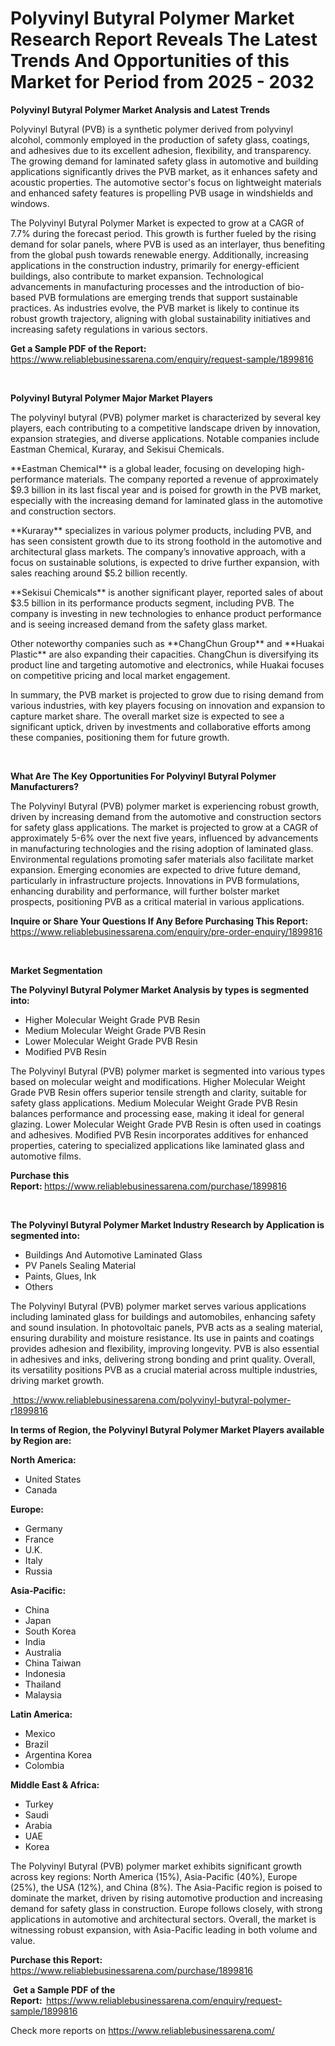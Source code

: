 <p><h1>Polyvinyl Butyral Polymer Market Research Report Reveals The Latest Trends And Opportunities of this Market for Period from 2025 - 2032</h1></p><p><strong>Polyvinyl Butyral Polymer Market Analysis and Latest Trends</strong></p>
<p><p>Polyvinyl Butyral (PVB) is a synthetic polymer derived from polyvinyl alcohol, commonly employed in the production of safety glass, coatings, and adhesives due to its excellent adhesion, flexibility, and transparency. The growing demand for laminated safety glass in automotive and building applications significantly drives the PVB market, as it enhances safety and acoustic properties. The automotive sector's focus on lightweight materials and enhanced safety features is propelling PVB usage in windshields and windows.</p><p>The Polyvinyl Butyral Polymer Market is expected to grow at a CAGR of 7.7% during the forecast period. This growth is further fueled by the rising demand for solar panels, where PVB is used as an interlayer, thus benefiting from the global push towards renewable energy. Additionally, increasing applications in the construction industry, primarily for energy-efficient buildings, also contribute to market expansion. Technological advancements in manufacturing processes and the introduction of bio-based PVB formulations are emerging trends that support sustainable practices. As industries evolve, the PVB market is likely to continue its robust growth trajectory, aligning with global sustainability initiatives and increasing safety regulations in various sectors.</p></p>
<p><strong>Get a Sample PDF of the Report:&nbsp;</strong> <a href="https://www.reliablebusinessarena.com/enquiry/request-sample/1899816?utm_campaign=2524&utm_medium=2&utm_source=Github&utm_content=ia&utm_term=03042025&utm_id=polyvinyl-butyral-polymer">https://www.reliablebusinessarena.com/enquiry/request-sample/1899816</a></p>
<p>&nbsp;</p>
<p><strong>Polyvinyl Butyral Polymer Major Market Players</strong></p>
<p><p>The polyvinyl butyral (PVB) polymer market is characterized by several key players, each contributing to a competitive landscape driven by innovation, expansion strategies, and diverse applications. Notable companies include Eastman Chemical, Kuraray, and Sekisui Chemicals.</p><p>**Eastman Chemical** is a global leader, focusing on developing high-performance materials. The company reported a revenue of approximately $9.3 billion in its last fiscal year and is poised for growth in the PVB market, especially with the increasing demand for laminated glass in the automotive and construction sectors.</p><p>**Kuraray** specializes in various polymer products, including PVB, and has seen consistent growth due to its strong foothold in the automotive and architectural glass markets. The company’s innovative approach, with a focus on sustainable solutions, is expected to drive further expansion, with sales reaching around $5.2 billion recently.</p><p>**Sekisui Chemicals** is another significant player, reported sales of about $3.5 billion in its performance products segment, including PVB. The company is investing in new technologies to enhance product performance and is seeing increased demand from the safety glass market.</p><p>Other noteworthy companies such as **ChangChun Group** and **Huakai Plastic** are also expanding their capacities. ChangChun is diversifying its product line and targeting automotive and electronics, while Huakai focuses on competitive pricing and local market engagement.</p><p>In summary, the PVB market is projected to grow due to rising demand from various industries, with key players focusing on innovation and expansion to capture market share. The overall market size is expected to see a significant uptick, driven by investments and collaborative efforts among these companies, positioning them for future growth.</p></p>
<p>&nbsp;</p>
<p><strong>What Are The Key Opportunities For Polyvinyl Butyral Polymer Manufacturers?</strong></p>
<p><p>The Polyvinyl Butyral (PVB) polymer market is experiencing robust growth, driven by increasing demand from the automotive and construction sectors for safety glass applications. The market is projected to grow at a CAGR of approximately 5-6% over the next five years, influenced by advancements in manufacturing technologies and the rising adoption of laminated glass. Environmental regulations promoting safer materials also facilitate market expansion. Emerging economies are expected to drive future demand, particularly in infrastructure projects. Innovations in PVB formulations, enhancing durability and performance, will further bolster market prospects, positioning PVB as a critical material in various applications.</p></p>
<p><strong>Inquire or Share Your Questions If Any Before Purchasing This Report:</strong> <a href="https://www.reliablebusinessarena.com/enquiry/pre-order-enquiry/1899816?utm_campaign=2524&utm_medium=2&utm_source=Github&utm_content=ia&utm_term=03042025&utm_id=polyvinyl-butyral-polymer">https://www.reliablebusinessarena.com/enquiry/pre-order-enquiry/1899816</a></p>
<p>&nbsp;</p>
<p><strong>Market Segmentation</strong></p>
<p><strong>The Polyvinyl Butyral Polymer Market Analysis by types is segmented into:</strong></p>
<p><ul><li>Higher Molecular Weight Grade PVB Resin</li><li>Medium Molecular Weight Grade PVB Resin</li><li>Lower Molecular Weight Grade PVB Resin</li><li>Modified PVB Resin</li></ul></p>
<p><p>The Polyvinyl Butyral (PVB) polymer market is segmented into various types based on molecular weight and modifications. Higher Molecular Weight Grade PVB Resin offers superior tensile strength and clarity, suitable for safety glass applications. Medium Molecular Weight Grade PVB Resin balances performance and processing ease, making it ideal for general glazing. Lower Molecular Weight Grade PVB Resin is often used in coatings and adhesives. Modified PVB Resin incorporates additives for enhanced properties, catering to specialized applications like laminated glass and automotive films.</p></p>
<p><strong>Purchase this Report:&nbsp;</strong><a href="https://www.reliablebusinessarena.com/purchase/1899816?utm_campaign=2524&utm_medium=2&utm_source=Github&utm_content=ia&utm_term=03042025&utm_id=polyvinyl-butyral-polymer">https://www.reliablebusinessarena.com/purchase/1899816</a></p>
<p>&nbsp;</p>
<p><strong>The Polyvinyl Butyral Polymer Market Industry Research by Application is segmented into:</strong></p>
<p><ul><li>Buildings And Automotive Laminated Glass</li><li>PV Panels Sealing Material</li><li>Paints, Glues, Ink</li><li>Others</li></ul></p>
<p><p>The Polyvinyl Butyral (PVB) polymer market serves various applications including laminated glass for buildings and automobiles, enhancing safety and sound insulation. In photovoltaic panels, PVB acts as a sealing material, ensuring durability and moisture resistance. Its use in paints and coatings provides adhesion and flexibility, improving longevity. PVB is also essential in adhesives and inks, delivering strong bonding and print quality. Overall, its versatility positions PVB as a crucial material across multiple industries, driving market growth.</p></p>
<p><a href="https://www.reliablebusinessarena.com/polyvinyl-butyral-polymer-r1899816?utm_campaign=2524&utm_medium=2&utm_source=Github&utm_content=ia&utm_term=03042025&utm_id=polyvinyl-butyral-polymer">&nbsp;https://www.reliablebusinessarena.com/polyvinyl-butyral-polymer-r1899816</a></p>
<p><strong>In terms of Region, the Polyvinyl Butyral Polymer Market Players available by Region are:</strong></p>
<p>
    <p> <strong> North America: </strong>
        <ul>
            <li>United States</li>
            <li>Canada</li>
        </ul>
        </p> 
    <p> <strong> Europe: </strong>
        <ul>
            <li>Germany</li>
            <li>France</li>
            <li>U.K.</li>
            <li>Italy</li>
            <li>Russia</li>
        </ul>
        </p> 
    <p> <strong> Asia-Pacific: </strong>
        <ul>
            <li>China</li>
            <li>Japan</li>
            <li>South Korea</li>
            <li>India</li>
            <li>Australia</li>
            <li>China Taiwan</li>
            <li>Indonesia</li>
            <li>Thailand</li>
            <li>Malaysia</li>
        </ul>
        </p> 
    <p> <strong> Latin America: </strong>
        <ul>
            <li>Mexico</li>
            <li>Brazil</li>
            <li>Argentina Korea</li>
            <li>Colombia</li>
        </ul>
        </p> 
    <p> <strong> Middle East & Africa: </strong>
        <ul>
            <li>Turkey</li>
            <li>Saudi</li>
            <li>Arabia</li>
            <li>UAE</li>
            <li>Korea</li>
        </ul>
    </p>
    </p>
<p><p>The Polyvinyl Butyral (PVB) polymer market exhibits significant growth across key regions: North America (15%), Asia-Pacific (40%), Europe (25%), the USA (12%), and China (8%). The Asia-Pacific region is poised to dominate the market, driven by rising automotive production and increasing demand for safety glass in construction. Europe follows closely, with strong applications in automotive and architectural sectors. Overall, the market is witnessing robust expansion, with Asia-Pacific leading in both volume and value.</p></p>
<p><strong>Purchase this Report: </strong><a href="https://www.reliablebusinessarena.com/purchase/1899816?utm_campaign=2524&utm_medium=2&utm_source=Github&utm_content=ia&utm_term=03042025&utm_id=polyvinyl-butyral-polymer">https://www.reliablebusinessarena.com/purchase/1899816</a></p>
<p>&nbsp;<strong>Get a Sample PDF of the Report:&nbsp;&nbsp;</strong><a href="https://www.reliablebusinessarena.com/enquiry/request-sample/1899816?utm_campaign=2524&utm_medium=2&utm_source=Github&utm_content=ia&utm_term=03042025&utm_id=polyvinyl-butyral-polymer">https://www.reliablebusinessarena.com/enquiry/request-sample/1899816</a></p>
<p><strong></strong></p>
<p>Check more reports on <a href="https://www.reliablebusinessarena.com/?utm_campaign=2524&utm_medium=2&utm_source=Github&utm_content=ia&utm_term=03042025&utm_id=polyvinyl-butyral-polymer">https://www.reliablebusinessarena.com/</a></p>